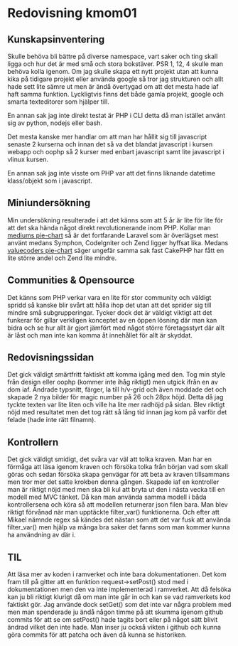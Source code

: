 ---
---
Redovisning kmom01
=========================

## Kunskapsinventering
Skulle behöva bli bättre på diverse namespace, vart saker och ting skall ligga och hur det är med små och stora bokstäver.
PSR 1, 12, 4 skulle man behöva kolla igenom.
Om jag skulle skapa ett nytt projekt utan att kunna kika på tidigare projekt eller använda google så
tror jag strukturen och allt hade sett lite sämre ut men är ändå övertygad om att det mesta hade iaf haft samma funktion.
Lyckligtvis finns det både gamla projekt, google och smarta texteditorer som hjälper till.

En annan sak jag inte direkt testat är PHP i CLI detta då man istället använt sig av python, nodejs eller bash.

Det mesta kanske mer handlar om att man har hållit sig till javascript senaste 2 kurserna och innan det så va det blandat javascript i kursen webapp och oophp så 2 kurser med enbart javascript samt lite javascript i vlinux kursen.

En annan sak jag inte visste om PHP var att det finns liknande datetime klass/objekt som i javascript.

## Miniundersökning
Min undersökning resulterade i att det känns som att 5 år är lite för lite för att det ska hända något direkt revolutionerande inom PHP.
Kollar man [mediums pie-chart](https://medium.com/hackernoon/top-8-php-frameworks-in-2019-b6be163605c8) så är det fortfarande Laravel som är överlägset mest använt medans Symphon, CodeIgniter och Zend ligger hyffsat lika. Medans [valuecoders pie-chart](https://www.valuecoders.com/blog/technology-and-apps/top-popular-php-frameworks-web-dev/) säger ungefär samma sak fast CakePHP har fått en lite större andel och Zend lite mindre.

## Communities & Opensource
Det känns som PHP verkar vara en lite för stor community och väldigt spridd så kanske blir svårt att hålla ihop det utan att det sprider sig till mindre små subgrupperingar.
Tycker dock det är väldigt viktigt att det funkerar för gillar verkligen konceptet av en öppen lösning där man kan bidra och se hur allt är gjort jämfört med något större företagsstyrt där allt är låst och man inte kan komma åt innehållet för allt är skyddat.

## Redovisningssidan
Det gick väldigt smärtfritt faktiskt att komma igång med den.
Tog min style från design eller oophp (kommer inte ihåg riktigt) men utgick ifrån en av dom iaf.
Ändrade typsnitt, färger, la till h/v-grid och även moddade det och skapade 2 nya bilder för magic number på 26 och 28px höjd. Detta då jag tyckte texten var lite liten och ville ha lite mer radhöjd på sidan. Blev riktigt nöjd med resultatet men det tog rätt så lång tid innan jag kom på varför det felade (hade inte rätt filnamn).

## Kontrollern
Det gick väldigt smidigt, det svåra var väl att tolka kraven. Man har en förmåga att läsa igenom kraven och försöka tolka från början vad som skall göras och sedan försöka skapa genvägar för att beta av kraven tillsammans men tror mer det satte krokben denna gången. Skapade iaf en kontroller man är riktigt nöjd med men ska bli kul att bryta ut den i nästa vecka till en modell med MVC tänket. Då kan man använda samma modell i båda kontrollersena och köra så att modellen returnerar json filen bara. Man blev riktigt förvånad när man upptäckte filter_var() funktionerna. Och efter att Mikael nämnde regex så kändes det nästan som att det var fusk att använda filter_var() men hjälp va många bra saker det fanns som man kommer kunna ha användning av där i.

## TIL
Att läsa mer av koden i ramverket och inte bara dokumentationen.
Det kom fram till på gitter att en funktion request->setPost() stod med i dokumentationen men den va inte implementerad i ramverket. Att då felsöka kan ju bli riktigt klurigt då om man inte går in och kan se vad ramverkets kod faktiskt gör.
Jag använde dock setGet() som det inte var några problem med men man spenderade ju ändå någon timme på att skumma igenom github commits för att se om setPost() hade tagits bort eller på något sätt blivit ändrad vilket den inte hade.
Man inser ju också vikten i github och kunna göra commits för att patcha och även då kunna se historiken.